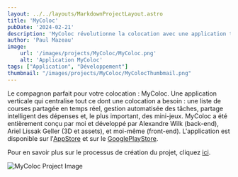 ```yaml
---
layout: ../../layouts/MarkdownProjectLayout.astro
title: 'MyColoc'
pubDate: '2024-02-21'
description: 'MyColoc révolutionne la colocation avec une application tout-en-un qui simplifie la vie commune. Découvrez comment nous avons fusionné gestion des tâches, partage des dépenses et mini-jeux pour créer la parfaite harmonie.'
author: 'Paul Mazeau'
image:
    url: '/images/projects/MyColoc/MyColoc.png'
    alt: 'Application MyColoc'
tags: ["Application", "Développement"]
thumbnail: "/images/projects/MyColoc/MyColocThumbmail.png"
---
```

Le compagnon parfait pour votre colocation : MyColoc. Une application verticale qui centralise tout ce dont une colocation a besoin : une liste de courses partagée en temps réel, gestion automatisée des tâches, partage intelligent des dépenses et, le plus important, des mini-jeux. MyColoc a été entièrement conçu par moi et développé par Alexandre Wilk (back-end), Ariel Lissak Geller (3D et assets), et moi-même (front-end). L'application est disponible sur l'[AppStore](https://apps.apple.com/tr/app/mycoloc/id1637103231) et sur le [GooglePlayStore](https://play.google.com/store/apps/details?id=com.MyColoc.MyColocApp&hl=fr_CA&gl=Fr).

Pour en savoir plus sur le processus de création du projet, cliquez [ici](https://travaux.notion.site/MyColoc-1f13685a34d749d389d74ffe27ec9ce7).

<img src="/images/projects/MyColoc/MyColoc.png" alt="MyColoc Project Image" class="blog-content-image"/>
